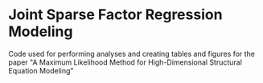 # Joint Sparse Factor Regression Modeling
 Code used for performing analyses and creating tables and figures for the paper "A Maximum Likelihood Method for High-Dimensional Structural Equation Modeling"
